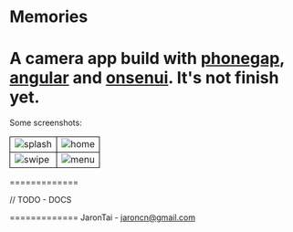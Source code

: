 Memories
=============

A camera app build with [phonegap](http://phonegap.com/), [angular](http://angularjs.org/) and [onsenui](http://onsenui.io/). 
It's not finish yet.
=============

Some screenshots:

<table cellspacing="10" cellpadding="3">
  <tr>
    <td style="border:1px solid #000;"><img src="https://raw2.github.com/jarontai/memories/master/screenshots/splash.jpg" alt="splash"></td>
    <td style="border:1px solid #000;"><img src="https://raw2.github.com/jarontai/memories/master/screenshots/home.jpg" alt="home"></td>
  </tr>
  <tr>
    <td style="border:1px solid #000;"><img src="https://raw2.github.com/jarontai/memories/master/screenshots/swipe.jpg" alt="swipe"></td>
    <td style="border:1px solid #000;"><img src="https://raw2.github.com/jarontai/memories/master/screenshots/menu.jpg" alt="menu"></td>
  </tr>
</table>

=============

// TODO - DOCS

=============
JaronTai - jaroncn@gmail.com
